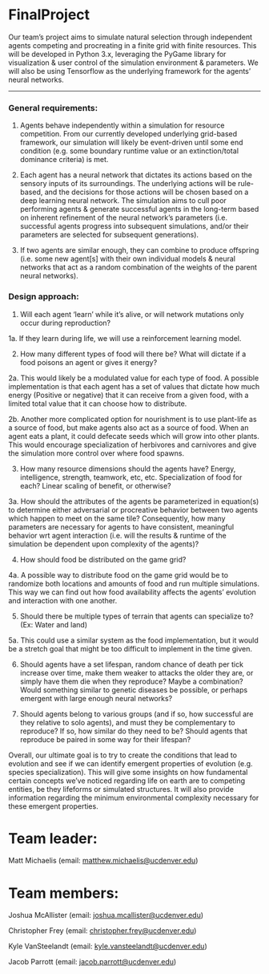 # FinalProject

Our team’s project aims to simulate natural selection through independent agents competing and procreating in a finite grid with finite resources. This will be developed in Python 3.x, leveraging the PyGame library for visualization & user control of the simulation environment & parameters. We will also be using Tensorflow as the underlying framework for the agents’ neural networks.

-------------------

### General requirements:

1.	Agents behave independently within a simulation for resource competition. From our currently developed underlying grid-based framework, our simulation will likely be event-driven until some end condition (e.g. some boundary runtime value or an extinction/total dominance criteria) is met.

2.	Each agent has a neural network that dictates its actions based on the sensory inputs of its surroundings. The underlying actions will be rule-based, and the decisions for those actions will be chosen based on a deep learning neural network. The simulation aims to cull poor performing agents & generate successful agents in the long-term based on inherent refinement of the neural network’s parameters (i.e. successful agents progress into subsequent simulations, and/or their parameters are selected for subsequent generations).

3.	If two agents are similar enough, they can combine to produce offspring (i.e. some new agent[s] with their own individual models & neural networks that act as a random combination of the weights of the parent neural networks).

### Design approach:

1.	Will each agent ‘learn’ while it’s alive, or will network mutations only occur during reproduction?

1a.	If they learn during life, we will use a reinforcement learning model.

2.	How many different types of food will there be? What will dictate if a food poisons an agent or gives it energy?

2a.	This would likely be a modulated value for each type of food. A possible implementation is that each agent has a set of values that dictate how much energy (Positive or negative) that it can receive from a given food, with a limited total value that it can choose how to distribute.

2b.	Another more complicated option for nourishment is to use plant-life as a source of food, but make agents also act as a source of food. When an agent eats a plant, it could defecate seeds which will grow into other plants. This would encourage specialization of herbivores and carnivores and give the simulation more control over where food spawns.

3.	How many resource dimensions should the agents have? Energy, intelligence, strength, teamwork, etc, etc. Specialization of food for each? Linear scaling of benefit, or otherwise?

3a.	How should the attributes of the agents be parameterized in equation(s) to determine either adversarial or procreative behavior between two agents which happen to meet on the same tile? Consequently, how many parameters are necessary for agents to have consistent, meaningful behavior wrt agent interaction (i.e. will the results & runtime of the simulation be dependent upon complexity of the agents)?

4.	How should food be distributed on the game grid?

4a.	A possible way to distribute food on the game grid would be to randomize both    locations and amounts of food and run multiple simulations. This way we can find out how food availability affects the agents’ evolution and interaction with one another.

5.	Should there be multiple types of terrain that agents can specialize to? (Ex: Water and land)

5a.	This could use a similar system as the food implementation, but it would be a stretch goal that might be too difficult to implement in the time given.

6.	Should agents have a set lifespan, random chance of death per tick increase over time, make them weaker to attacks the older they are, or simply have them die when they reproduce? Maybe a combination? Would something similar to genetic diseases be possible, or perhaps emergent with large enough neural networks? 

7.	Should agents belong to various groups (and if so, how successful are they relative to solo agents), and must they be complementary to reproduce? If so, how similar do they need to be? Should agents that reproduce be paired in some way for their lifespan?

Overall, our ultimate goal is to try to create the conditions that lead to evolution and see if we can identify emergent properties of evolution (e.g. species specialization). This will give some insights on how fundamental certain concepts we’ve noticed regarding life on earth are to competing entities, be they lifeforms or simulated structures. It will also provide information regarding the minimum environmental complexity necessary for these emergent properties.

# Team leader: 

Matt Michaelis (email: matthew.michaelis@ucdenver.edu)

# Team members:

Joshua McAllister (email: joshua.mcallister@ucdenver.edu)

Christopher Frey (email: christopher.frey@ucdenver.edu)

Kyle VanSteelandt (email: kyle.vansteelandt@ucdenver.edu)

Jacob Parrott (email: jacob.parrott@ucdenver.edu)

